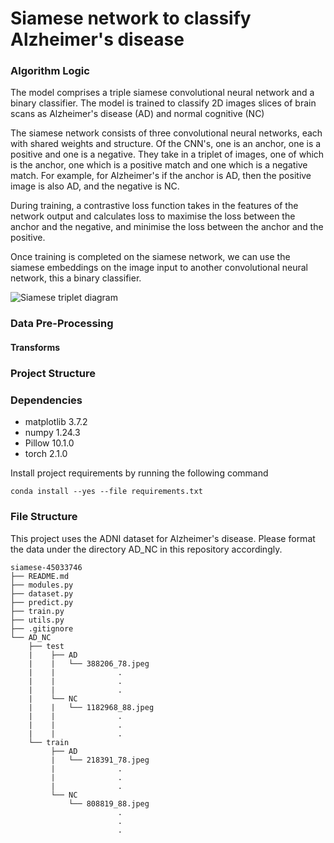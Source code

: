 # Siamese network to classify Alzheimer's disease

### Algorithm Logic
The model comprises a triple siamese convolutional neural network and a binary classifier. The model is trained to 
classify 2D images slices of brain scans as Alzheimer's disease (AD) and normal cognitive (NC)

The siamese network consists of three convolutional neural networks, each with shared weights and structure. Of the CNN's, one is an anchor, one is a positive and one is a negative.
They take in a triplet of images, one of which is the anchor, one which is a positive match and one which is a negative match. For example, 
for Alzheimer's if the anchor is AD, then the positive image is also AD, and the negative is NC. 

During training, a contrastive loss function takes in the features of the network output and calculates loss to maximise 
the loss between the anchor and the negative, and minimise the loss between the anchor and the positive.

Once training is completed on the siamese network, we can use the siamese embeddings on the image input to another convolutional neural network,
this a binary classifier.

![Siamese triplet diagram](https://github.com/tweeeb/PatternAnalysis-2023/tree/topic-recognition/recognition/siamese-45033746/assets/triplet_siamese.jpg?raw=true)
### Data Pre-Processing
#### Transforms


### Project Structure

### Dependencies

- matplotlib 3.7.2
- numpy 1.24.3
- Pillow 10.1.0
- torch 2.1.0

Install project requirements by running the following command
```
conda install --yes --file requirements.txt
```
### File Structure

This project uses the ADNI dataset for Alzheimer's disease. Please format the data under the directory AD_NC in 
this repository accordingly.

```
siamese-45033746
├── README.md
├── modules.py
├── dataset.py
├── predict.py
├── train.py
├── utils.py
├── .gitignore
└── AD_NC
    ├── test
    |    ├── AD
    |    |   └── 388206_78.jpeg
    |    |              .
    |    |              .
    |    |              .
    |    └── NC
    |    |   └── 1182968_88.jpeg
    |    |              .
    |    |              .
    |    |              .
    └── train
         ├── AD
         |   └── 218391_78.jpeg
         |              .
         |              .
         |              .
         └── NC
             └── 808819_88.jpeg
                        .
                        .
                        .
```